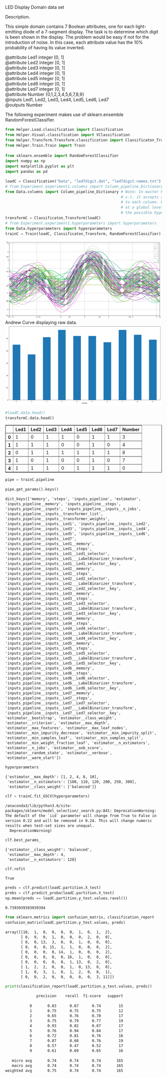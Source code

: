
LED Display Domain data set

Description.

This simple domain contains 7 Boolean attributes, one for each light-emitting diode of a 7-segment display. The task is to determine which digit is been shown in the display. The problem would be easy if not for the introduction of noise. In this case, each attribute value has the 10% probability of having its value inverted.  

@attribute Led1 integer [0, 1]  
@attribute Led2 integer [0, 1]  
@attribute Led3 integer [0, 1]  
@attribute Led4 integer [0, 1]  
@attribute Led5 integer [0, 1]  
@attribute Led6 integer [0, 1]  
@attribute Led7 integer [0, 1]  
@attribute Number {0,1,2,3,4,5,6,7,8,9}  
@inputs Led1, Led2, Led3, Led4, Led5, Led6, Led7  
@outputs Number  

The following experiment makes use of sklearn.ensemble RandomForestClassifier.


```python
from Helper.Load.classification import Classification
from Helper.Visual.classification import VClassification
from Helper.Transform.Transform.classification import Classificaton_Transform
from Helper.Train.Train import Train

from sklearn.ensemble import RandomForestClassifier
import numpy as np
import matplotlib.pyplot as plt
import pandas as pd
```


```python
loadC = Classification("Data", "led7digit.dat", "led7digit-names.txt")
# from Experiment.experiment1.columns import Column_pipeline_Dictionary
from Data.columns import Column_pipeline_Dictionary # Note: In master Helper directory, we made changes to Base_transform 
                                                    # s.t. it accepts a dictionary of pipelines which dictate the transforms
                                                    # to each column. We also will have a dictionary which transforms inputs at
                                                    # at a global level. Base Transform should also have an attribute which shows
                                                    # the possible hyperparameters that can be adjusted in our cross validation.
transformC = Classificaton_Transform(loadC)
# from Experiment.experiment1.hyperparameters import hyperparameters
from Data.hyperparameters import hyperparameters
trainC = Train(loadC, Classificaton_Transform, RandomForestClassifier)
```

<img src="Data/Visual/Andrew.png">
Andrew Curve displaying raw data.

<img src="Data/Visual/ClassBalance.png">


```python
#loadC.data.head()
transformC.data.head()
```




<div>
<style scoped>
    .dataframe tbody tr th:only-of-type {
        vertical-align: middle;
    }

    .dataframe tbody tr th {
        vertical-align: top;
    }

    .dataframe thead th {
        text-align: right;
    }
</style>
<table border="1" class="dataframe">
  <thead>
    <tr style="text-align: right;">
      <th></th>
      <th>Led1</th>
      <th>Led2</th>
      <th>Led3</th>
      <th>Led4</th>
      <th>Led5</th>
      <th>Led6</th>
      <th>Led7</th>
      <th>Number</th>
    </tr>
  </thead>
  <tbody>
    <tr>
      <th>0</th>
      <td>1</td>
      <td>0</td>
      <td>1</td>
      <td>1</td>
      <td>0</td>
      <td>1</td>
      <td>1</td>
      <td>3</td>
    </tr>
    <tr>
      <th>1</th>
      <td>1</td>
      <td>1</td>
      <td>1</td>
      <td>0</td>
      <td>0</td>
      <td>1</td>
      <td>0</td>
      <td>4</td>
    </tr>
    <tr>
      <th>2</th>
      <td>0</td>
      <td>1</td>
      <td>1</td>
      <td>1</td>
      <td>1</td>
      <td>1</td>
      <td>1</td>
      <td>8</td>
    </tr>
    <tr>
      <th>3</th>
      <td>1</td>
      <td>0</td>
      <td>1</td>
      <td>0</td>
      <td>0</td>
      <td>1</td>
      <td>0</td>
      <td>7</td>
    </tr>
    <tr>
      <th>4</th>
      <td>1</td>
      <td>1</td>
      <td>1</td>
      <td>0</td>
      <td>1</td>
      <td>1</td>
      <td>1</td>
      <td>0</td>
    </tr>
  </tbody>
</table>
</div>




```python
pipe = trainC.pipeline
```


```python
pipe.get_params().keys()
```




    dict_keys(['memory', 'steps', 'inputs_pipeline', 'estimator', 'inputs_pipeline__memory', 'inputs_pipeline__steps', 'inputs_pipeline__inputs', 'inputs_pipeline__inputs__n_jobs', 'inputs_pipeline__inputs__transformer_list', 'inputs_pipeline__inputs__transformer_weights', 'inputs_pipeline__inputs__Led1', 'inputs_pipeline__inputs__Led2', 'inputs_pipeline__inputs__Led3', 'inputs_pipeline__inputs__Led4', 'inputs_pipeline__inputs__Led5', 'inputs_pipeline__inputs__Led6', 'inputs_pipeline__inputs__Led7', 'inputs_pipeline__inputs__Led1__memory', 'inputs_pipeline__inputs__Led1__steps', 'inputs_pipeline__inputs__Led1__Led1_selector', 'inputs_pipeline__inputs__Led1___LabelBinarizer_transform', 'inputs_pipeline__inputs__Led1__Led1_selector__key', 'inputs_pipeline__inputs__Led2__memory', 'inputs_pipeline__inputs__Led2__steps', 'inputs_pipeline__inputs__Led2__Led2_selector', 'inputs_pipeline__inputs__Led2___LabelBinarizer_transform', 'inputs_pipeline__inputs__Led2__Led2_selector__key', 'inputs_pipeline__inputs__Led3__memory', 'inputs_pipeline__inputs__Led3__steps', 'inputs_pipeline__inputs__Led3__Led3_selector', 'inputs_pipeline__inputs__Led3___LabelBinarizer_transform', 'inputs_pipeline__inputs__Led3__Led3_selector__key', 'inputs_pipeline__inputs__Led4__memory', 'inputs_pipeline__inputs__Led4__steps', 'inputs_pipeline__inputs__Led4__Led4_selector', 'inputs_pipeline__inputs__Led4___LabelBinarizer_transform', 'inputs_pipeline__inputs__Led4__Led4_selector__key', 'inputs_pipeline__inputs__Led5__memory', 'inputs_pipeline__inputs__Led5__steps', 'inputs_pipeline__inputs__Led5__Led5_selector', 'inputs_pipeline__inputs__Led5___LabelBinarizer_transform', 'inputs_pipeline__inputs__Led5__Led5_selector__key', 'inputs_pipeline__inputs__Led6__memory', 'inputs_pipeline__inputs__Led6__steps', 'inputs_pipeline__inputs__Led6__Led6_selector', 'inputs_pipeline__inputs__Led6___LabelBinarizer_transform', 'inputs_pipeline__inputs__Led6__Led6_selector__key', 'inputs_pipeline__inputs__Led7__memory', 'inputs_pipeline__inputs__Led7__steps', 'inputs_pipeline__inputs__Led7__Led7_selector', 'inputs_pipeline__inputs__Led7___LabelBinarizer_transform', 'inputs_pipeline__inputs__Led7__Led7_selector__key', 'estimator__bootstrap', 'estimator__class_weight', 'estimator__criterion', 'estimator__max_depth', 'estimator__max_features', 'estimator__max_leaf_nodes', 'estimator__min_impurity_decrease', 'estimator__min_impurity_split', 'estimator__min_samples_leaf', 'estimator__min_samples_split', 'estimator__min_weight_fraction_leaf', 'estimator__n_estimators', 'estimator__n_jobs', 'estimator__oob_score', 'estimator__random_state', 'estimator__verbose', 'estimator__warm_start'])




```python
hyperparameters
```




    {'estimator__max_depth': [1, 2, 4, 8, 10],
     'estimator__n_estimators': [100, 110, 120, 200, 250, 300],
     'estimator__class_weight': ['balanced']}




```python
clf = trainC.fit_GSCV(hyperparameters)
```

    /anaconda3/lib/python3.6/site-packages/sklearn/model_selection/_search.py:841: DeprecationWarning: The default of the `iid` parameter will change from True to False in version 0.22 and will be removed in 0.24. This will change numeric results when test-set sizes are unequal.
      DeprecationWarning)



```python
clf.best_params_
```




    {'estimator__class_weight': 'balanced',
     'estimator__max_depth': 4,
     'estimator__n_estimators': 120}




```python
clf.refit
```




    True




```python
preds = clf.predict(loadC.partition.X_test)
probs = clf.predict_proba(loadC.partition.X_test)
np.mean(preds == loadC.partition.y_test.values.ravel())
```




    0.7393939393939394




```python
from sklearn.metrics import confusion_matrix, classification_report
confusion_matrix(loadC.partition.y_test.values, preds)
```




    array([[10,  1,  0,  0,  0,  0,  1,  0,  1,  2],
           [ 0,  9,  0,  1,  0,  0,  0,  2,  0,  0],
           [ 0,  0, 13,  3,  0,  0,  1,  0,  0,  0],
           [ 0,  0,  0, 15,  1,  1,  0,  0,  0,  2],
           [ 0,  0,  0,  0, 14,  1,  0,  0,  0,  2],
           [ 0,  0,  0,  0,  0, 16,  1,  0,  0,  0],
           [ 0,  0,  0,  0,  0,  1, 13,  0,  2,  0],
           [ 1,  2,  2,  0,  0,  1,  0, 13,  0,  0],
           [ 1,  0,  3,  1,  0,  1,  2,  0,  8,  1],
           [ 0,  0,  2,  0,  0,  0,  0,  0,  3, 11]])




```python
print(classification_report(loadC.partition.y_test.values, preds))
```

                  precision    recall  f1-score   support
    
               0       0.83      0.67      0.74        15
               1       0.75      0.75      0.75        12
               2       0.65      0.76      0.70        17
               3       0.75      0.79      0.77        19
               4       0.93      0.82      0.87        17
               5       0.76      0.94      0.84        17
               6       0.72      0.81      0.76        16
               7       0.87      0.68      0.76        19
               8       0.57      0.47      0.52        17
               9       0.61      0.69      0.65        16
    
       micro avg       0.74      0.74      0.74       165
       macro avg       0.74      0.74      0.74       165
    weighted avg       0.75      0.74      0.74       165
    

